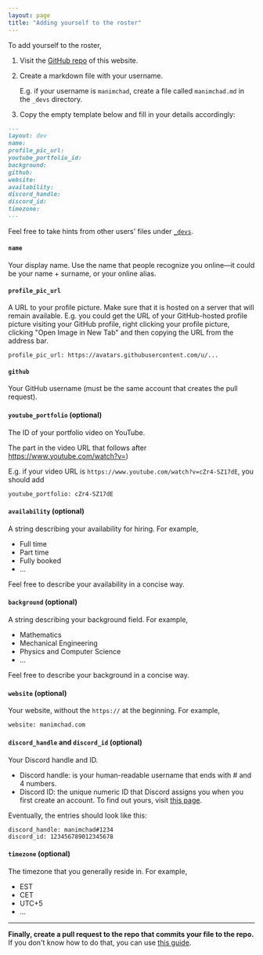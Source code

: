 ```yaml
---
layout: page
title: "Adding yourself to the roster"
---
```


To add yourself to the roster,

1. Visit the <a target="_blank" href="https://github.com/MathBlocks/manim.dev/tree/main/_devs">GitHub repo</a> of this website.

2. Create a markdown file with your username.

   E.g. if your username is
   `manimchad`, create a file called `manimchad.md` in
   the `_devs` directory.
3. Copy the empty template below and fill in your details accordingly:


```markdown
---
layout: dev
name:
profile_pic_url:
youtube_portfolio_id:
background:
github:
website:
availability:
discord_handle:
discord_id:
timezone:
---
```

Feel free to take hints from other users' files under [`_devs`](https://github.com/MathBlocks/manim.dev/tree/main/_devs).

#### `name`

Your display name. Use the name that people recognize you online—it could be your name + surname, or your online alias.

#### `profile_pic_url`

A URL to your profile picture. Make sure that it is hosted on a server that will remain available. E.g. you could get the URL of your GitHub-hosted profile picture visiting your GitHub profile, right clicking your profile picture, clicking "Open Image in New Tab" and then copying the URL from the address bar.

```
profile_pic_url: https://avatars.githubusercontent.com/u/...
```

#### `github`

Your GitHub username (must be the same account that creates the pull request).

#### `youtube_portfolio` (optional)

The ID of your portfolio video on YouTube.

The part in the video URL that follows after https://www.youtube.com/watch?v=)

E.g. if your video URL is `https://www.youtube.com/watch?v=cZr4-SZ17dE`, you should add

```
youtube_portfolio: cZr4-SZ17dE
```
#### `availability` (optional)

A string describing your availability for hiring. For example,

- Full time
- Part time
- Fully booked
- ...

Feel free to describe your availability in a concise way.

#### `background` (optional)

A string describing your background field. For example,

- Mathematics
- Mechanical Engineering
- Physics and Computer Science
- ...

Feel free to describe your background in a concise way.

#### `website` (optional)

Your website, without the `https://` at the beginning. For example,

```
website: manimchad.com
```

#### `discord_handle` and `discord_id` (optional)

Your Discord handle and ID.

- Discord handle: is your human-readable username that ends with # and 4 numbers.
- Discord ID: the unique numeric ID that Discord assigns you when you first create an account. To find out yours, visit [this page](https://support.discord.com/hc/en-us/articles/206346498-Where-can-I-find-my-User-Server-Message-ID-).

Eventually, the entries should look like this:

```
discord_handle: manimchad#1234
discord_id: 123456789012345678
```

#### `timezone` (optional)

The timezone that you generally reside in. For example,

- EST
- CET
- UTC+5
- ...

---

**Finally, create a pull request to the repo that commits your file to the repo.** If you don't know how to do that, you can use [this guide](https://docs.github.com/en/pull-requests/collaborating-with-pull-requests/proposing-changes-to-your-work-with-pull-requests/creating-a-pull-request).